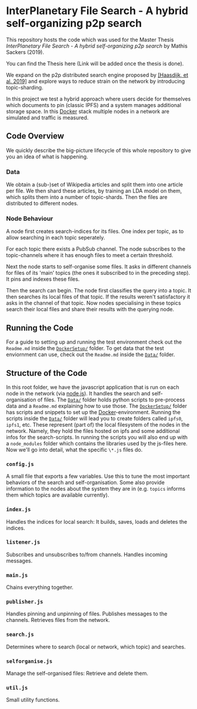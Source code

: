 # InterPlanetary File Search - A hybrid self-organizing p2p search
This repository hosts the code which was used for the Master Thesis
_InterPlanetary File Search - A hybrid self-organizing p2p search_ by Mathis Sackers (2019).

You can find the Thesis here (Link will be added once the thesis is done).

We expand on the p2p distributed search engine proposed by
[[Haasdijk, et al. 2019]](https://www.cs.ru.nl/bachelors-theses/2018/Jasper_Haasdijk___4449754___Searching_IPFS.pdf)
and explore ways to reduce strain on the network by introducing topic-sharding.

In this project we test a hybrid approach where users decide for themselves which documents to pin
(classic IPFS) and a system manages additional storage space.
In this [Docker](https://www.docker.com/) stack multiple nodes in a network are simulated and traffic is measured.

## Code Overview
We quickly describe the big-picture lifecycle of this whole repository to give you an idea of what is happening.

### Data
We obtain a (sub-)set of Wikipedia articles and split them into one article per file.
We then shard these articles, by training an LDA model on them, which splits them into a number of topic-shards.
Then the files are distributed to different nodes.

### Node Behaviour
A node first creates search-indices for its files.
One index per topic, as to allow searching in each topic seperately.

For each topic there exists a PubSub channel.
The node subscribes to the topic-channels where it has enough files to meet a certain threshold.

Next the node starts to self-organise some files.
It asks in different channels for files of its 'main' topics (the ones it subscribed to in the preceding step).
It pins and indexes these files.

Then the search can begin.
The node first classifies the query into a topic.
It then searches its local files of that topic.
If the results weren't satisfactory it asks in the channel of that topic.
Now nodes specialising in these topics search their local files and share their results with the querying node.

## Running the Code
For a guide to setting up and running the test environment check out the `Readme.md` inside the [`DockerSetup/`](https://github.com/informagi/ipfsearch/tree/master/DockerSetup) folder.
To get data that the test enviornment can use, check out the `Readme.md` inside the [`Data/`](https://github.com/informagi/ipfsearch/tree/master/Data) folder.

## Structure of the Code
In this root folder, we have the javascript application that is run on each node in the network (via [node.js](https://nodejs.org)).
It handles the search and self-organisation of files.
The [`Data/`](https://github.com/informagi/ipfsearch/tree/master/Data) folder holds python scripts to pre-process data
and a `Readme.md` explaining how to use those.
The [`DockerSetup/`](https://github.com/informagi/ipfsearch/tree/master/DockerSetup) folder has scripts
and snippets to set up the [Docker](https://www.docker.com/)-environment.
Running the scripts inside the [`Data/`](https://github.com/informagi/ipfsearch/tree/master/Data) folder will lead you to create folders called `ipfs0`, `ipfs1`, etc.
These represent (part of) the local filesystem of the nodes in the network.
Namely, they hold the files hosted on ipfs and some additional infos for the search-scripts.
In running the scripts you will also end up with a `node_modules` folder which contains the libraries used by the js-files here.
Now we'll go into detail, what the specific ```\*.js``` files do.

### ```config.js```
A small file that exports a few variables.
Use this to tune the most important behaviors of the search and self-organisation.
Some also provide information to the nodes about the system they are in (e.g. `topics` informs them which topics are available currently).

### ```index.js```
Handles the indices for local search: It builds, saves, loads and deletes the indices.

### ```listener.js```
Subscribes and unsubscribes to/from channels.
Handles incoming messages.

### ```main.js```
Chains everything together.

### ```publisher.js```
Handles pinning and unpinning of files.
Publishes messages to the channels.
Retrieves files from the network.

### ```search.js```
Determines where to search (local or network, which topic) and searches.

### ```selforganise.js```
Manage the self-organised files: Retrieve and delete them.

### ```util.js```
Small utility functions.
